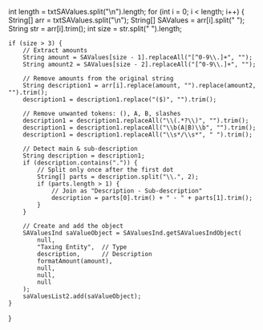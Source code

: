 int length = txtSAValues.split("\n").length;
for (int i = 0; i < length; i++) {
    String[] arr = txtSAValues.split("\n");
    String[] SAValues = arr[i].split(" ");
    String str = arr[i].trim();
    int size = str.split(" ").length;

    if (size > 3) {
        // Extract amounts
        String amount = SAValues[size - 1].replaceAll("[^0-9\\.]+", "");
        String amount2 = SAValues[size - 2].replaceAll("[^0-9\\.]+", "");

        // Remove amounts from the original string
        String description1 = arr[i].replace(amount, "").replace(amount2, "").trim();
        description1 = description1.replace("($)", "").trim();

        // Remove unwanted tokens: (), A, B, slashes
        description1 = description1.replaceAll("\\(.*?\\)", "").trim();
        description1 = description1.replaceAll("\\b(A|B)\\b", "").trim();
        description1 = description1.replaceAll("\\s*/\\s*", " ").trim();

        // Detect main & sub-description
        String description = description1;
        if (description.contains(".")) {
            // Split only once after the first dot
            String[] parts = description.split("\\.", 2);
            if (parts.length > 1) {
                // Join as "Description - Sub-description"
                description = parts[0].trim() + " - " + parts[1].trim();
            }
        }

        // Create and add the object
        SAValuesInd saValueObject = SAValuesInd.getSAValuesIndObject(
            null,
            "Taxing Entity",  // Type
            description,      // Description
            formatAmount(amount),
            null,
            null,
            null
        );
        saValuesList2.add(saValueObject);
    }
}
